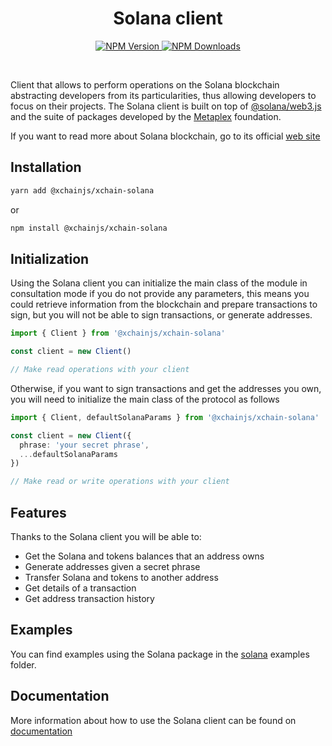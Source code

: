 <div align="center">
  <h1 align="center">Solana client</h1>

  <p align="center">
    <a href='https://www.npmjs.com/package/@xchainjs/xchain-solana' target='_blank'>
      <img alt="NPM Version" src="https://img.shields.io/npm/v/%40xchainjs%2Fxchain-solana" />
    </a>
      <a href='https://www.npmjs.com/package/@xchainjs/xchain-solana' target='_blank'>
      <img alt="NPM Downloads" src="https://img.shields.io/npm/d18m/%40xchainjs%2Fxchain-solana" />
    </a>
  </p>
</div>

<br />

Client that allows to perform operations on the Solana blockchain abstracting developers from its particularities, thus allowing developers to focus on their projects. The Solana client is built on top of [@solana/web3.js](https://github.com/solana-labs/solana-web3.js) and the suite of packages developed by the [Metaplex](https://www.metaplex.com/) foundation.

If you want to read more about Solana blockchain, go to its official [web site](https://solana.com/)


## Installation

```sh
yarn add @xchainjs/xchain-solana
```
or 

```sh
npm install @xchainjs/xchain-solana
```

## Initialization

Using the Solana client you can initialize the main class of the module in consultation mode if you do not provide any parameters, this means you could retrieve information from the blockchain and prepare transactions to sign, but you will not be able to sign transactions, or generate addresses.

```ts
import { Client } from '@xchainjs/xchain-solana'

const client = new Client()

// Make read operations with your client
```

Otherwise, if you want to sign transactions and get the addresses you own, you will need to initialize the main class of the protocol as follows

```ts
import { Client, defaultSolanaParams } from '@xchainjs/xchain-solana'

const client = new Client({
  phrase: 'your secret phrase',
  ...defaultSolanaParams
})

// Make read or write operations with your client
```

##  Features

Thanks to the Solana client you will be able to:
- Get the Solana and tokens balances that an address owns
- Generate addresses given a secret phrase
- Transfer Solana and tokens to another address
- Get details of a transaction
- Get address transaction history



## Examples

You can find examples using the Solana package in the [solana](https://github.com/xchainjs/xchainjs-lib/tree/master/examples/solana) examples folder.


## Documentation

More information about how to use the Solana client can be found on [documentation](https://xchainjs.gitbook.io/xchainjs/clients/xchain-solana)
